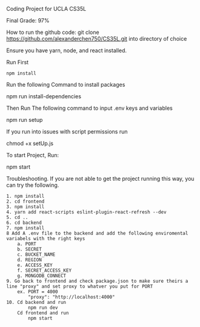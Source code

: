 Coding Project for UCLA CS35L

Final Grade: 97%

How to run the github code:
git clone https://github.com/alexanderchen750/CS35L.git
 into directory of choice

 Ensure you have yarn, node, and react installed.

Run First

    npm install

Run the following Command to install packages 

  npm run install-dependencies

Then Run The following command to input .env keys and variables

  npm run setup

If you run into issues with script permissions run

  chmod +x setUp.js

To start Project, Run:

  npm start
 

Troubleshooting. If you are not able to get the project running this way, you can try the following.

    1. npm install
    2. cd frontend
    3. npm install
    4. yarn add react-scripts eslint-plugin-react-refresh --dev
    5. cd ..
    6. cd backend
    7. npm install
    8 Add A .env file to the backend and add the following enviromental variabels with the right keys
        a. PORT
        b. SECRET
        c. BUCKET_NAME
        d. REGION
        e. ACCESS_KEY
        f. SECRET_ACCESS_KEY
        g. MONGODB_CONNECT
    9. Go back to frontend and check package.json to make sure theirs a line "proxy" and set proxy to whatver you put for PORT
        ex. PORT = 4000
            "proxy": "http://localhost:4000"
    10. Cd backend and run
            npm run dev
        Cd frontend and run
            npm start

 
